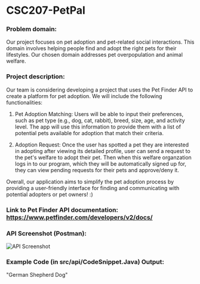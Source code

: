 # CSC207-PetPal

### Problem domain:
Our project focuses on pet adoption and pet-related social interactions. This domain involves helping people find and adopt the right pets for their lifestyles. Our chosen domain addresses pet overpopulation and animal welfare.

### Project description: 
Our team is considering developing a project that uses the Pet Finder API to create a platform for pet adoption. We will include the following functionalities:

1. Pet Adoption Matching: Users will be able to input their preferences, such as pet type (e.g., dog, cat, rabbit), breed, size, age, and activity level. The app will use this information to provide them with a list of potential pets available for adoption that match their criteria.

2. Adoption Request: Once the user has spotted a pet they are interested in adopting after viewing its detailed profile, user can send a request to the pet's welfare to adopt their pet. Then when this welfare organzation logs in to our program, which they will be automatically signed up for, they can view pending requests for their pets and approve/deny it.

Overall, our application aims to simplify the pet adoption process by providing a user-friendly interface for finding and communicating with potential adopters or pet owners! :)


### Link to Pet Finder API documentation: https://www.petfinder.com/developers/v2/docs/


### API Screenshot (Postman):

![API Screenshot](https://github.com/Viceu/CSC207-PetMatch/assets/144386124/fc899a3f-5f6e-47c6-b49e-4e4b8fe3631e)


### Example Code (in src/api/CodeSnippet.Java) Output:
"German Shepherd Dog"
